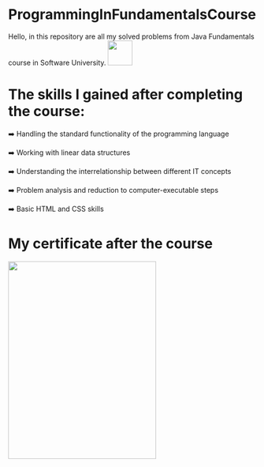 # ProgrammingInFundamentalsCourse
Hello, in this repository are all my solved problems from Java Fundamentals course in Software University. <img src= "https://github.com/StefanHristov1997/Java_Advanced_Course/assets/133797718/6ea64e49-3cd5-49f4-b3fa-309ebc9e5e98" width="50" height="50" />

# Тhe skills I gained after completing the course:
➡️ Handling the standard functionality of the programming language

➡️ Working with linear data structures

➡️ Understanding the interrelationship between different IT concepts

➡️ Problem analysis and reduction to computer-executable steps

➡️ Basic HTML and CSS skills

#  My certificate after the course
<img align="center" src="https://github.com/StefanHristov1997/StefanHristov1997/assets/133797718/3de9447f-c3e5-47a5-964d-9c492b9d4a5c" width="300" height="400" />
